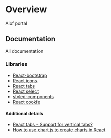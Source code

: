 # Overview

Aiof portal

## Documentation

All documentation

### Libraries

- [React-bootstrap](https://react-bootstrap.github.io/getting-started/introduction/)
- [React icons](https://github.com/react-icons/react-icons)
- [React tabs](https://www.npmjs.com/package/react-tabs)
- [React select](https://www.npmjs.com/package/react-select)
- [styled-components](https://styled-components.com/)
- [React cookie](https://www.npmjs.com/package/react-cookie)

#### Additional details

- [React tabs - Support for vertical tabs?](https://github.com/reactjs/react-tabs/issues/274)
- [How to use chart.js to create charts in React](https://www.educative.io/edpresso/how-to-use-chartjs-to-create-charts-in-react)
